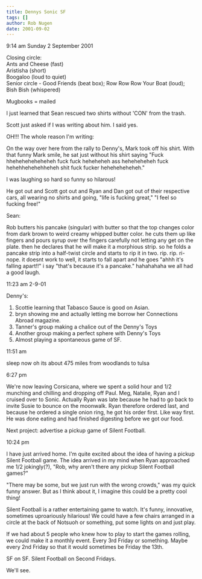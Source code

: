 ```yaml
---
title: Dennys Sonic SF
tags: []
author: Rob Nugen
date: 2001-09-02
---
```


<p class=date>9:14 am Sunday 2 September 2001</p>

<p>Closing circle:
<br>Ants and Cheese (fast)
<br>Aristisha (short)
<br>Boogaloo (loud to quiet)
<br>Senior circle - Good Friends (beat box); Row Row Row Your Boat (loud); Bish Bish (whispered)</p>

<p>Mugbooks = mailed</p>

<p>I just learned that Sean rescued two shirts without 'CON' from the trash.</p>

<p>Scott just asked if I was writing about him.  I said yes.</p>

<p>OH!!!  The whole reason I'm writing:</p>

<p>On the way over here from the rally to Denny's, Mark took off his shirt.  With that funny Mark smile, he sat just without his shirt saying "Fuck  hheheheheheheheh fuck fuck heheheheh ass heheheheheh fuck hehehhehehehheheh shit fuck fucker heheheheheheh."</p>

<p>I was laughing so hard so funny so hilarous!</p>

<p>He got out and Scott got out and Ryan and Dan got out of their respective cars, all wearing no shirts and going, "life is fucking great,"  "I feel so fucking free!"</p>

<p>Sean:</p>

<p class=message>Rob butters his pancake (singular) with butter so that the top changes color from dark brown to weird creamy whipped butter color. he cuts them up like fingers and pours syrup over the fingers carefully not letting any get on the plate. then he declares that he will make it a morphious strip. so he folds a pancake strip into a half-twist circle and starts to rip it in two. rip. rip. ri-nope. it doesnt work to well, it starts to fall apart and he goes "ahhh it's falling apart!!" i say "that's because it's a pancake." hahahahaha we all had a good laugh.</p>

<p class=date>11:23 am 2-9-01</p>

<p>Denny's:
<ol><li>Scottie learning that Tabasco Sauce is good on Asian.</li>
<li>bryn showing me and actually letting me borrow her Connections Abroad magazine.</li>
<li>Tanner's group making a chalice out of the Denny's Toys</li>
<li>Another group making a perfect sphere with Denny's Toys</li>
<li>Almost playing a spontaneous game of SF.</li>
</ol></p>


<p class=date>11:51 am</p>

<p>sleep now  oh  its about 475 miles from woodlands to tulsa</p>

<p class=date>6:27 pm</p>

<p>We're now leaving Corsicana, where we spent a solid hour and 1/2 munching and chilling and dropping off Paul.  Meg, Natalie, Ryan and I cruised over to Sonic.  Actually Ryan was late because he had to go back to invite Susie to bounce on the moonwalk.  Ryan therefore ordered last, and because he ordered a single onion ring, he got his order first.  Like way first.  He was done eating and had finished digesting before we got our food.</p>

<p>Next project: advertise a pickup game of Silent Football.</p>

<p class=date>10:24 pm</p>

<p>I have just arrived home.  I'm quite excited about the idea of having a pickup Silent Football game.  The idea arrived in my mind when Ryan approached me 1/2 jokingly(?), "Rob, why aren't there any pickup Silent Football games?"</p>

<p>"There may be some, but we just run with the wrong crowds," was my quick funny answer.  But as I think about it, I imagine this could be a pretty cool thing!</p>

<p>Silent Football is a rather entertaining game to watch.  It's funny, innovative, sometimes uproariously hilarious!  We could have a few chairs arranged in a circle at the back of Notsuoh or something, put some lights on and just play.</p>

<p>If we had about 5 people who knew how to play to start the games rolling, we could make it a monthly event.  Every 3rd Friday or something.  Maybe every 2nd Friday so that it would sometimes be Friday the 13th.</p>

<p>SF on SF.  Silent Football on Second Fridays.</p>

<p>We'll see.</p>

